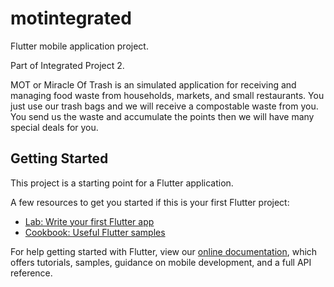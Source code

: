 # motintegrated

Flutter mobile application project.

Part of Integrated Project 2.

MOT or Miracle Of Trash is an simulated application for receiving and managing food waste from households, markets, and small restaurants. You just use our trash bags and we will receive a compostable waste from you. You send us the waste and accumulate the points then we will have many special deals for you. 

## Getting Started

This project is a starting point for a Flutter application.

A few resources to get you started if this is your first Flutter project:

- [Lab: Write your first Flutter app](https://flutter.dev/docs/get-started/codelab)
- [Cookbook: Useful Flutter samples](https://flutter.dev/docs/cookbook)

For help getting started with Flutter, view our
[online documentation](https://flutter.dev/docs), which offers tutorials,
samples, guidance on mobile development, and a full API reference.
